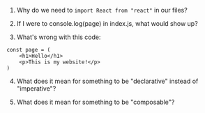 1. Why do we need to `import React from "react"` in our files?


2. If I were to console.log(page) in index.js, what would show up?


3. What's wrong with this code:
```
const page = (
    <h1>Hello</h1>
    <p>This is my website!</p>
)
```


4. What does it mean for something to be "declarative" instead of "imperative"?


5. What does it mean for something to be "composable"?